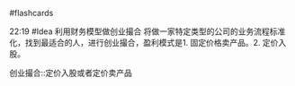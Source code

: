 #flashcards 

22:19 #Idea 利用财务模型做创业撮合
将做一家特定类型的公司的业务流程标准化，找到最适合的人，进行创业撮合，盈利模式是1. 固定价格卖产品。2. 定价入股。

创业撮合::定价入股或者定价卖产品
<!--SR:!2023-01-10,8,150-->